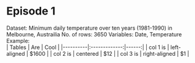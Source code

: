 # Episode 1

Dataset: Minimum daily temperature over ten years (1981-1990) in Melbourne, Austrailia
No. of rows: 3650
Variables: Date, Temperature
Example:  
| Tables   |      Are      |  Cool |
|----------|:-------------:|------:|
| col 1 is |  left-aligned | $1600 |
| col 2 is |    centered   |   $12 |
| col 3 is | right-aligned |    $1 |